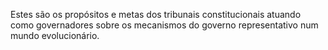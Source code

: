﻿Estes são os propósitos e metas dos tribunais constitucionais atuando como governadores sobre os mecanismos do governo representativo num mundo evolucionário.